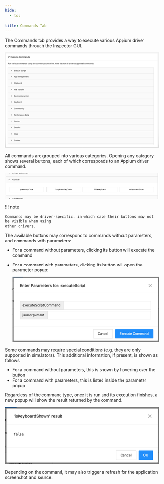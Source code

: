 ```yaml
---
hide:
  - toc

title: Commands Tab
---
```


The Commands tab provides a way to execute various Appium driver commands through the Inspector GUI.

![Commands Tab](./assets/images/commands/commands-tab.png)

All commands are grouped into various categories. Opening any category shows several buttons, each
of which corresponds to an Appium driver command.

![Opened Commands Category](./assets/images/commands/opened-category.png)

!!! note

    Commands may be driver-specific, in which case their buttons may not be visible when using
    other drivers.

The available buttons may correspond to commands without parameters, and commands with parameters:

* For a command without parameters, clicking its button will execute the command
* For a command with parameters, clicking its button will open the parameter popup:

    ![Command Parameters](./assets/images/commands/command-params.png)

Some commands may require special conditions (e.g. they are only supported in simulators). This
additional information, if present, is shown as follows:

* For a command without parameters, this is shown by hovering over the button
* For a command with parameters, this is listed inside the parameter popup

Regardless of the command type, once it is run and its execution finishes, a new popup will show the
result returned by the command.

![Command Result](./assets/images/commands/command-result.png)

Depending on the command, it may also trigger a refresh for the application screenshot and source.
